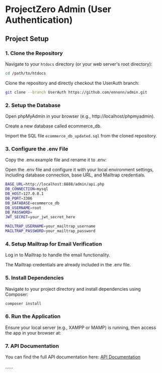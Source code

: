 # ProjectZero Admin (User Authentication)

## Project Setup

### 1. Clone the Repository

Navigate to your `htdocs` directory (or your web server's root directory):

```bash
cd /path/to/htdocs
```

Clone the repository and directly checkout the UserAuth branch:

```bash
git clone --branch UserAuth https://github.com/ennonn/admin.git
```

### 2. Setup the Database

Open phpMyAdmin in your browser (e.g., http://localhost/phpmyadmin).

Create a new database called ecommerce_db.

Import the SQL file ```ecommerce_db_updated.sql``` from the cloned repository.

### 3. Configure the .env File

Copy the .env.example file and rename it to .env:

Open the .env file and configure it with your local environment settings, including database connection, base URL, and Mailtrap credentials.

```bash
BASE_URL=http://localhost:8888/admin/api.php
DB_CONNECTION=mysql
DB_HOST=127.0.0.1
DB_PORT=3306
DB_DATABASE=ecommerce_db
DB_USERNAME=root
DB_PASSWORD=
JWT_SECRET=your_jwt_secret_here

MAILTRAP_USERNAME=your_mailtrap_username
MAILTRAP_PASSWORD=your_mailtrap_password
```

### 4. Setup Mailtrap for Email Verification

Log in to Mailtrap to handle the email functionality.

The Mailtrap credentials are already included in the .env file.


### 5. Install Dependencies
Navigate to your project directory and install dependencies using Composer:

```bash
composer install
```

### 6. Run the Application

Ensure your local server (e.g., XAMPP or MAMP) is running, then access the app in your browser at:

### 7. API Documentation
You can find the full API documentation here:
<a href="https://documenter.getpostman.com/view/30788290/2sAY4shiko" target="_blank">API Documentation</a>

......
